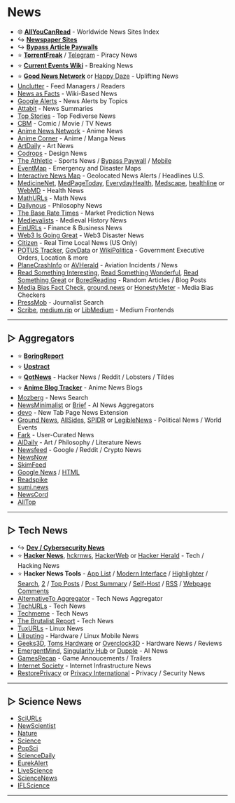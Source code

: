 # News

* 🌐 **[AllYouCanRead](https://www.allyoucanread.com/)** - Worldwide News Sites Index
* ↪️ **[Newspaper Sites](https://www.reddit.com/r/FREEMEDIAHECKYEAH/wiki/reading#wiki_.25B7_newspapers)**
* ↪️ **[Bypass Article Paywalls](https://www.reddit.com/r/FREEMEDIAHECKYEAH/wiki/internet-tools#wiki_.25B7_paywall_bypass)**
* ⭐ **[TorrentFreak](https://torrentfreak.com/)** / [Telegram](https://t.me/torrentfreaks) - Piracy News
* ⭐ **[Current Events Wiki](https://en.m.wikipedia.org/wiki/Portal:Current_events)** - Breaking News
* ⭐ **[Good News Network](https://www.goodnewsnetwork.org/)** or [Happy Daze](https://happydaze.io/) - Uplifting News
* [Unclutter](https://unclutter.it/) - Feed Managers / Readers
* [News as Facts](https://newsasfacts.com/) - Wiki-Based News
* [Google Alerts](https://www.google.com/alerts) - News Alerts by Topics
* [Attabit](https://attabit.com/) - News Summaries
* [Top Stories](https://murmel.social/top) - Top Fediverse News
* [CBM](https://comicbookmovie.com/) - Comic / Movie / TV News
* [Anime News Network](https://www.animenewsnetwork.com/) - Anime News
* [Anime Corner](https://animecorner.me/) - Anime / Manga News
* [ArtDaily](https://artdaily.com) - Art News
* [Codrops](https://tympanus.net/codrops/) - Design News
* [The Athletic](https://www.nytimes.com/athletic/) - Sports News / [Bypass Paywall](https://fmhy.net/internet-tools#paywall-bypass) / [Mobile](https://rentry.co/FMHYBase64#the-athletic)
* [EventMap](https://rsoe-edis.org/eventMap) - Emergency and Disaster Maps
* [Interactive News Map](https://usa.liveuamap.com/) - Geolocated News Alerts / Headlines U.S.
* [MedicineNet](https://www.medicinenet.com/), [MedPageToday](https://www.medpagetoday.com/), [EverydayHealth](https://www.everydayhealth.com/), [Medscape](https://www.medscape.com/), [healthline](https://www.healthline.com/) or [WebMD](https://www.webmd.com/) - Health News
* [MathURLs](https://mathurls.com/) - Math News
* [Dailynous](https://dailynous.com/) - Philosophy News
* [The Base Rate Times](https://www.baseratetimes.com/) - Market Prediction News
* [Medievalists](https://www.medievalists.net/category/news/) - Medieval History News
* [FinURLs](https://finurls.com/) - Finance & Business News
* [Web3 Is Going Great](https://www.web3isgoinggreat.com/) - Web3 Disaster News
* [Citizen](https://citizen.com/explore) - Real Time Local News (US Only)
* [POTUS Tracker](https://potustracker.us/), [GovData](https://www.govactionlist.com/) or [WikiPolitica](https://wikipolitica.org/) - Government Executive Orders, Location & more
* [PlaneCrashInfo](https://www.planecrashinfo.com/) or [AVHerald](https://avherald.com/) - Aviation Incidents / News
* [Read Something Interesting](https://readsomethinginteresting.com/), [Read Something Wonderful](https://readsomethingwonderful.com/), [Read Something Great](https://www.readsomethinggreat.com/) or [BoredReading](https://boredreading.com/) - Random Articles / Blog Posts
* [Media Bias Fact Check](https://drmikecrowe.github.io/mbfcext/), [ground.news](https://ground.news/extension) or [HonestyMeter](https://www.honestymeter.com/) - Media Bias Checkers
* [PressMob](https://pressmob.ai/) - Journalist Search
* [Scribe](https://sr.ht/~edwardloveall/Scribe/), [medium.rip](https://medium.rip/) or [LibMedium](https://libmedium.batsense.net/) - Medium Frontends

***

## ▷ Aggregators

* ⭐ **[BoringReport](https://www.boringreport.org/)**
* ⭐ **[Upstract](https://upstract.com/)**
* ⭐ **[QotNews](https://news.t0.vc/)** - Hacker News / Reddit / Lobsters / Tildes
* ⭐ **[Anime Blog Tracker](https://aniblogtracker.com/)** - Anime News Blogs
* [Mozberg](https://mozberg.com/) - News Search
* [NewsMinimalist](https://www.newsminimalist.com/) or [Brief](https://www.brief.news/) - AI News Aggregators
* [devo](https://github.com/karakanb/devo) - New Tab Page News Extension
* [Ground News](https://ground.news/), [AllSides](https://www.allsides.com/), [SPIDR](https://spidr.today/) or [LegibleNews](https://legiblenews.com/) - Political News / World Events
* [Fark](https://www.fark.com/) - User-Curated News
* [AlDaily](https://www.aldaily.com/) - Art / Philosophy / Literature News
* [Newsfeed](https://newsfeed.one/) - Google / Reddit / Crypto News
* [NewsNow](https://www.newsnow.co.uk/)
* [SkimFeed](https://skimfeed.com/)
* [Google News](https://news.google.com/) / [HTML](http://68k.news/)
* [Readspike](https://readspike.com/)
* [sumi.news](https://sumi.news/)
* [NewsCord](https://newscord.org/)
* [AllTop](https://alltop.com/)

***

## ▷ Tech News

* ↪️ **[Dev / Cybersecurity News](https://www.reddit.com/r/FREEMEDIAHECKYEAH/wiki/dev-tools#wiki_.25BA_dev_news)**
* ⭐ **[Hacker News](https://news.ycombinator.com/)**, [hckrnws](https://www.hckrnws.com/), [HackerWeb](https://hackerwebapp.com/) or [Hacker Herald](https://hackerherald.com/) - Tech / Hacking News
* ⭐ **Hacker News Tools** - [App List](https://github.com/cheeaun/awesome-hacker-news) / [Modern Interface](https://www.modernhn.com/) / [Highlighter](https://greasyfork.org/en/scripts/39311) / [Search](https://hn.algolia.com/), [2](https://alexandria-library.julienc.me/search/) / [Top Posts](https://hn.lindylearn.io/) / [Post Summary](https://hackernews.betacat.io/) / [Self-Host](https://www.hn.plus/) / [RSS](https://hnrss.github.io/) / [Webpage Comments](https://github.com/benwinding/newsit)
* [AlternativeTo Aggregator](https://alternativeto.net/news/all/) - Tech News Aggregator
* [TechURLs](https://techurls.com/) - Tech News
* [Techmeme](https://www.techmeme.com/) - Tech News
* [The Brutalist Report](https://brutalist.report/) - Tech News
* [TuxURLs](https://tuxurls.com/) - Linux News
* [Liliputing](https://liliputing.com/) - Hardware / Linux Mobile News
* [Geeks3D](https://www.geeks3d.com/), [Toms Hardware](https://www.tomshardware.com/) or [Overclock3D](https://overclock3d.net/) - Hardware News / Reviews
* [EmergentMind](https://www.emergentmind.com/), [Singularity Hub](https://singularityhub.com/) or [Dupple](https://www.dupple.com/techpresso-archives) - AI News
* [GamesRecap](https://gamesrecap.io/) - Game Annoucements / Trailers
* [Internet Society](https://pulse.internetsociety.org/blog) - Internet Infrastructure News
* [RestorePrivacy](https://cyberinsider.com/news/) or [Privacy International](https://www.privacyinternational.org/) - Privacy / Security News

***

## ▷ Science News

* [SciURLs](https://sciurls.com/)
* [NewScientist](https://www.newscientist.com/)
* [Nature](https://www.nature.com/)
* [Science](https://www.science.org/)
* [PopSci](https://www.popsci.com/)
* [ScienceDaily](https://www.sciencedaily.com/)
* [EurekAlert](https://www.eurekalert.org/)
* [LiveScience](https://livescience.com/)
* [ScienceNews](https://www.sciencenews.org/)
* [IFLScience](https://www.iflscience.com/)

***

